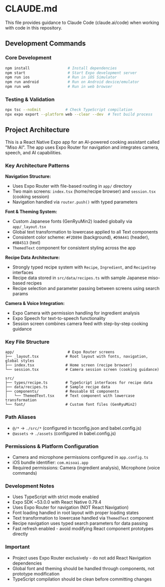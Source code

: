 # CLAUDE.md

This file provides guidance to Claude Code (claude.ai/code) when working with code in this repository.

## Development Commands

### Core Development
```bash
npm install                 # Install dependencies
npm start                   # Start Expo development server
npm run ios                 # Run in iOS Simulator
npm run android             # Run on Android device/emulator
npm run web                 # Run in web browser
```

### Testing & Validation
```bash
npx tsc --noEmit           # Check TypeScript compilation
npx expo export --platform web --clear --dev  # Test build process
```

## Project Architecture

This is a React Native Expo app for an AI-powered cooking assistant called "Miso AI". The app uses Expo Router for navigation and integrates camera, speech, and AI capabilities.

### Key Architecture Patterns

**Navigation Structure:**
- Uses Expo Router with file-based routing in `app/` directory
- Two main screens: `index.tsx` (home/recipe browser) and `session.tsx` (cooking session)
- Navigation handled via `router.push()` with typed parameters

**Font & Theming System:**
- Custom Japanese fonts (GenRyuMin2) loaded globally via `app/_layout.tsx`
- Global text transformation to lowercase applied to all Text components
- Consistent color scheme: `#F2D894` (background), `#D9A441` (header), `#8B4513` (text)
- `ThemedText` component for consistent styling across the app

**Recipe Data Architecture:**
- Strongly typed recipe system with `Recipe`, `Ingredient`, and `RecipeStep` interfaces
- Recipe data stored in `src/data/recipes.ts` with sample Japanese miso-based recipes
- Recipe selection and parameter passing between screens using search params

**Camera & Voice Integration:**
- Expo Camera with permission handling for ingredient analysis
- Expo Speech for text-to-speech functionality
- Session screen combines camera feed with step-by-step cooking guidance

### Key File Structure
```
app/                        # Expo Router screens
├── _layout.tsx            # Root layout with fonts, navigation, global styles
├── index.tsx              # Home screen (recipe browser)
└── session.tsx            # Camera session screen (cooking guidance)

src/
├── types/recipe.ts        # TypeScript interfaces for recipe data
├── data/recipes.ts        # Sample recipe data
├── components/            # Reusable UI components
│   └── ThemedText.tsx     # Text component with lowercase transformation
└── font/                  # Custom font files (GenRyuMin2)
```

### Path Aliases
- `@/*` → `./src/*` (configured in tsconfig.json and babel.config.js)
- `@assets` → `./assets` (configured in babel.config.js)

### Permissions & Platform Configuration
- Camera and microphone permissions configured in `app.config.ts`
- iOS bundle identifier: `com.misoai.app`
- Required permissions: Camera (ingredient analysis), Microphone (voice commands)

### Development Notes
- Uses TypeScript with strict mode enabled
- Expo SDK ~53.0.0 with React Native 0.79.4
- Uses Expo Router for navigation (NOT React Navigation)
- Font loading handled in root layout with proper loading states
- Text transformation to lowercase handled via `ThemedText` component
- Recipe navigation uses typed search parameters for data passing
- Fast refresh enabled - avoid modifying React component prototypes directly

### Important
- Project uses Expo Router exclusively - do not add React Navigation dependencies
- Global font and theming should be handled through components, not prototype modification
- TypeScript compilation should be clean before committing changes